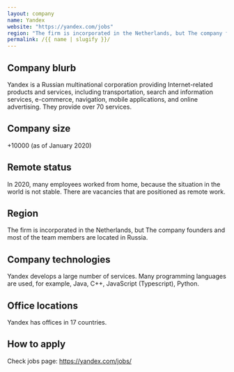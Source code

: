 ```yaml
---
layout: company
name: Yandex
website: "https://yandex.com/jobs"
region: "The firm is incorporated in the Netherlands, but The company founders and most of the team members are located in Russia."
permalink: /{{ name | slugify }}/
---
```


## Company blurb

Yandex is a Russian multinational corporation providing Internet-related products and services, including transportation, search and information services, e-commerce, navigation, mobile applications, and online advertising. They provide over 70 services.

## Company size

+10000 (as of January 2020)

## Remote status

In 2020, many employees worked from home, because the situation in the world is not stable. There are vacancies that are positioned as remote work.

## Region

The firm is incorporated in the Netherlands, but The company founders and most of the team members are located in Russia. 

## Company technologies

Yandex develops a large number of services. Many programming languages are used, for example, Java, C++, JavaScript (Typescript), Python.

## Office locations

Yandex has offices in 17 countries.

## How to apply

Check jobs page: https://yandex.com/jobs/